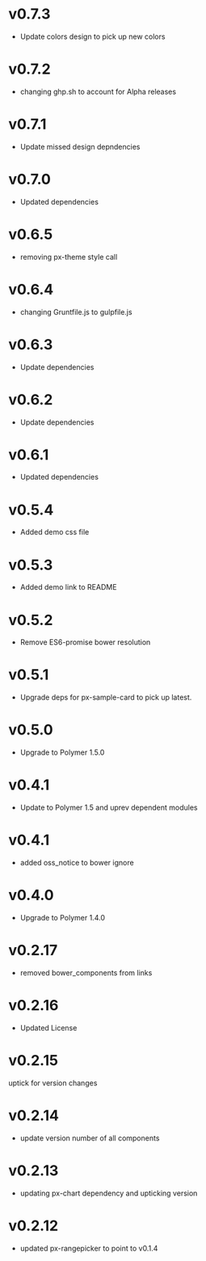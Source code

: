 v0.7.3
==================
* Update colors design to pick up new colors

v0.7.2
==================
* changing ghp.sh to account for Alpha releases

v0.7.1
==================
* Update missed design depndencies

v0.7.0
==================
* Updated dependencies

v0.6.5
==================
* removing px-theme style call


v0.6.4
==================
* changing Gruntfile.js to gulpfile.js

v0.6.3
===============
* Update dependencies

v0.6.2
===============
* Update dependencies

v0.6.1
===============
* Updated dependencies

v0.5.4
===============
* Added demo css file

v0.5.3
===============
* Added demo link to README

v0.5.2
===============
* Remove ES6-promise bower resolution

v0.5.1
================
* Upgrade deps for px-sample-card to pick up latest.

v0.5.0
================
* Upgrade to Polymer 1.5.0

v0.4.1
================
* Update to Polymer 1.5 and uprev dependent modules

v0.4.1
================
* added oss_notice to bower ignore

v0.4.0
================
* Upgrade to Polymer 1.4.0

v0.2.17
================
* removed bower_components from links

v0.2.16
================
* Updated License

v0.2.15
=================
uptick for version changes

v0.2.14
=================
* update version number of all components

v0.2.13
=================
* updating px-chart dependency and upticking version

v0.2.12
==================
* updated px-rangepicker to point to v0.1.4
